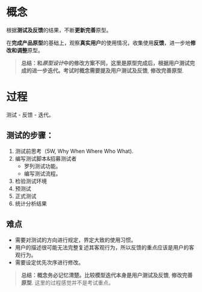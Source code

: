 # 概念

根据**测试及反馈**的结果，不断**更新完善**原型。

在**完成产品原型**的基础上，观察**真实用户**的使用情况，收集使用**反馈**，进一步地**修改和调整**原型。

> **总结：**和*原型设计*中的修改方案不同，这里是原型完成后，根据用户测试完成的进一步迭代。考试时概念需要提及**用户测试及反馈**, **修改完善原型**.

# 过程

测试 - 反馈 - 迭代。

## 测试的步骤：

1. 测试前思考（5W, Why When Where Who What).
2. 编写测试脚本&招募测试者
   - 罗列测试功能。
   - 编写测试流程。
3. 检验测试环境
4. 预测试
5. 正式测试
6. 统计分析结果

## 难点

- 需要对测试的方向进行规定，界定大致的使用习惯。
- 用户的描述很可能无法完整复述其客观行为，所以反馈的重点应该是用户的客观行为。
- 需要设定优先次序进行修改。

> **总结：**概念务必记忆清楚。比较模型迭代本身是**用户测试及反馈**, **修改完善原型**. 这里的过程感觉并不是考试重点。

